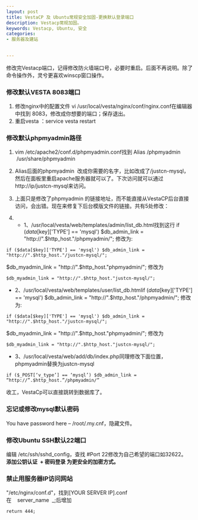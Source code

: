 ```yaml
---
layout: post
title: VestaCP 及 Ubuntu常规安全加固-更换默认登录端口
description: Vestacp常规加固。
keywords: Vestacp, Ubuntu, 安全
categories: 
- 服务器及建站

   
---
```


修改完Vestacp端口，记得修改防火墙端口号，必要时重启。后面不再说明。除了命令操作外，灵兮更喜欢winscp窗口操作。
### 修改默认VESTA 8083端口

1. 修改nginx中的配置文件
vi /usr/local/vesta/nginx/conf/nginx.conf在编辑器中找到 8083，修改成你想要的端口；保存退出。
2. 重启vesta ：service vesta restart

### 修改默认phpmyadmin路径

1. vim /etc/apache2/conf.d/phpmyadmin.conf找到
Alias /phpmyadmin  /usr/share/phpmyadmin

2. Alias后面的phpmyadmin  改成你需要的名字，比如改成了/justcn-mysql，然后在面板里重启apache服务器就可以了。下次访问就可以通过http://ip/justcn-mysql来访问。
3. 上面只是修改了phpmyadmin 的链接地址，而不能直接从VestaCP后台直接访问，会出错。现在来修复下后台模版文件的链接。共有5处修改：
4. 
    * 1、/usr/local/vesta/web/templates/admin/list_db.html找到这行
if ($data[$key]['TYPE'] == 'mysql') $db_admin_link = "http://".$http_host."/phpmyadmin/";
修改为:
```
if ($data[$key]['TYPE'] == 'mysql') $db_admin_link = "http://".$http_host."/justcn-mysql/";  
```
  

$db_myadmin_link = "http://".$http_host."phpmyadmin/";
修改为
```
$db_myadmin_link = "http://".$http_host."justcn-mysql/";
```

* 2、/usr/local/vesta/web/templates/user/list_db.htmlif ($data[$key]['TYPE'] == 'mysql') $db_admin_link = "http://".$http_host."/phpmyadmin/";
修改为:
```
if ($data[$key]['TYPE'] == 'mysql') $db_admin_link = "http://".$http_host."/justcn-mysql/";
```

$db_myadmin_link = "http://".$http_host."phpmyadmin/";
修改为
```
$db_myadmin_link = "http://".$http_host."justcn-mysql/";
```

* 3、/usr/local/vesta/web/add/db/index.php同理修改下面位置，phpmyadmin替换为justcn-mysql
```
if ($_POST[‘v_type’] == ‘mysql’) $db_admin_link = “http://”.$http_host.”/phpmyadmin/”
```
收工，VestaCp可以直接跳转到数据库了。


### 忘记或修改mysql默认密码
You have password here – /root/.my.cnf，隐藏文件。


### 修改Ubuntu SSH默认22端口
编辑 /etc/ssh/sshd_config，查找 #Port 22修改为自己希望的端口如32622。   
**添加公钥认证  + 密码登录 为更安全的加密方式。**
### 禁止用服务器IP访问网站
"/etc/nginx/conf.d"，找到[YOUR SERVER IP].conf  
在    server_name  _;后增加
```
return 444;
```
